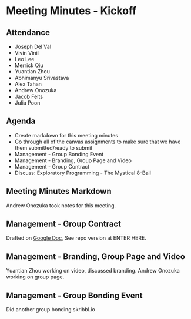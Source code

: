
# Meeting Minutes - Kickoff

## Attendance

* Joseph Del Val
* Vivin Vinil
* Leo Lee
* Merrick Qiu
* Yuantian Zhou
* Abhimanyu Srivastava
* Alex Tahan
* Andrew Onozuka
* Jacob Felts
* Julia Poon

## Agenda

* Create markdown for this meeting minutes
* Go through all of the canvas assignments to make sure that we have them submitted/ready to submit
* Management - Group Bonding Event
* Management - Branding, Group Page and Video
* Management - Group Contract
* Discuss: Exploratory Programming - The Mystical 8-Ball

## Meeting Minutes Markdown

Andrew Onozuka took notes for this meeting.

## Management - Group Contract

Drafted on [Google Doc](https://docs.google.com/document/d/1ZhnDuvXQ2ChbTy8c7idQFXSlmtsmA19WVrVqznDNgFE/edit?usp=sharing),
See repo version at ENTER HERE.

## Management - Branding, Group Page and Video

Yuantian Zhou working on video, discussed branding.
Andrew Onozuka working on group page.

## Management - Group Bonding Event

Did another group bonding skribbl.io
